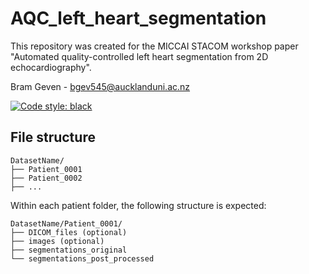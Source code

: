 # AQC_left_heart_segmentation

This repository was created for the MICCAI STACOM workshop paper "Automated quality-controlled left heart segmentation from 2D echocardiography". 

Bram Geven - bgev545@aucklanduni.ac.nz

[![Code style: black](https://img.shields.io/badge/code%20style-black-000000.svg)](https://github.com/psf/black)


## File structure


```
DatasetName/ 
├── Patient_0001
├── Patient_0002
├── ... 
```

Within each patient folder, the following structure is expected:

```
DatasetName/Patient_0001/
├── DICOM_files (optional)
├── images (optional)
├── segmentations_original
└── segmentations_post_processed

```

